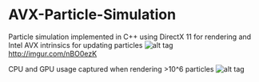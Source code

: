 # AVX-Particle-Simulation


Particle simulation implemented in C++ using DirectX 11 for rendering and Intel AVX intrinsics for updating particles
![alt tag](http://imgur.com/nBO0ezK.png)
http://imgur.com/nBO0ezK


CPU and GPU usage captured when rendering >10^6 particles
![alt tag](http://imgur.com/FkKctpE.png)

